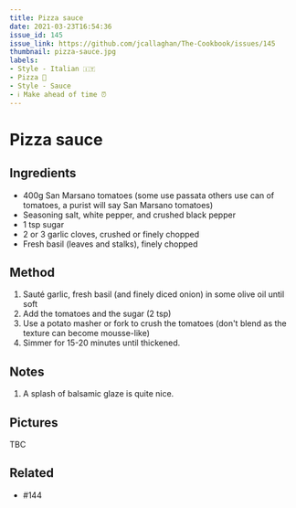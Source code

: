 ```yaml
---
title: Pizza sauce
date: 2021-03-23T16:54:36
issue_id: 145
issue_link: https://github.com/jcallaghan/The-Cookbook/issues/145
thumbnail: pizza-sauce.jpg
labels:
- Style - Italian 🇮🇹
- Pizza 🍕
- Style - Sauce
- ℹ️ Make ahead of time ⏰
---
```


# Pizza sauce

## Ingredients

- 400g San Marsano tomatoes (some use passata others use can of tomatoes, a purist will say San Marsano tomatoes)
- Seasoning salt, white pepper, and crushed black pepper
- 1 tsp sugar
- 2 or 3 garlic cloves, crushed or finely chopped 
- Fresh basil (leaves and stalks), finely chopped

## Method

1. Sauté garlic, fresh basil (and finely diced onion) in some olive oil until soft 
1. Add the tomatoes and the sugar (2 tsp)
1. Use a potato masher or fork to crush the tomatoes (don't blend as the texture can become mousse-like)
1. Simmer for 15-20 minutes until thickened.

## Notes

1. A splash of balsamic glaze is quite nice.

## Pictures

TBC

## Related

- #144 
